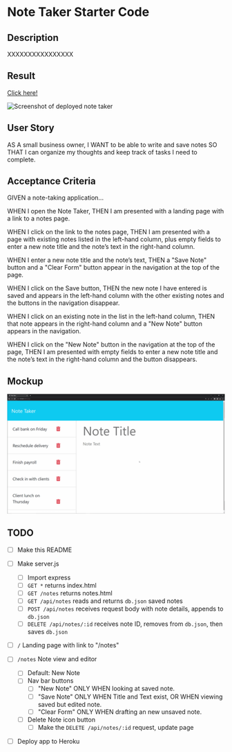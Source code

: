 # Note Taker Starter Code

## Description
XXXXXXXXXXXXXXXX

## Result
[Click here!](URL_TO_THE_DEPLOYED_APP)

![Screenshot of deployed note taker](LOCAL_URL_OF_SCREENSHOT)

## User Story
AS A small business owner,
I WANT to be able to write and save notes
SO THAT I can organize my thoughts and keep track of tasks I need to complete.

## Acceptance Criteria
GIVEN a note-taking application...

WHEN I open the Note Taker,
THEN I am presented with a landing page with a link to a notes page.

WHEN I click on the link to the notes page,
THEN I am presented with a page with existing notes listed in the left-hand column, plus empty fields to enter a new note title and the note’s text in the right-hand column.

WHEN I enter a new note title and the note’s text,
THEN a "Save Note" button and a "Clear Form" button appear in the navigation at the top of the page.

WHEN I click on the Save button,
THEN the new note I have entered is saved and appears in the left-hand column with the other existing notes and the buttons in the navigation disappear.

WHEN I click on an existing note in the list in the left-hand column,
THEN that note appears in the right-hand column and a "New Note" button appears in the navigation.

WHEN I click on the "New Note" button in the navigation at the top of the page,
THEN I am presented with empty fields to enter a new note title and the note’s text in the right-hand column and the button disappears.

## Mockup
![Something like this!](./mockup/11-express-homework-demo.gif)

## TODO
- [ ] Make this README
- [ ] Make server.js
    - [ ] Import express
    - [ ] `GET *` returns index.html
    - [ ] `GET /notes` returns notes.html
    - [ ] `GET /api/notes` reads and returns `db.json` saved notes
    - [ ] `POST /api/notes` receives request body with note details, appends to `db.json`
    - [ ] `DELETE /api/notes/:id` receives note ID, removes from `db.json`, then saves `db.json`
- [ ] `/` Landing page with link to "/notes"
- [ ] `/notes` Note view and editor
    - [ ] Default: New Note
    - [ ] Nav bar buttons
        - [ ] "New Note" ONLY WHEN looking at saved note.
        - [ ] "Save Note" ONLY WHEN Title and Text exist, OR WHEN viewing saved but edited note.
        - [ ] "Clear Form" ONLY WHEN drafting an new unsaved note.
    - [ ] Delete Note icon button
        - [ ] Make the `DELETE /api/notes/:id` request, update page
- [ ] Deploy app to Heroku



